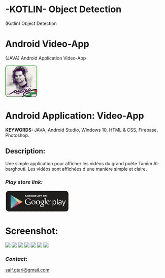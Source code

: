 # -KOTLIN- Object Detection
(Kotlin) Object Detection





# Android Video-App
(JAVA) Android Application Video-App



[![](https://github.com/ELGTARI-Saif-Eddine/Video-App/blob/main/images/icon.png)](https://play.google.com/store/apps/details?id=com.shadow.dev.with_temim)

# Android Application: Video-App

**KEYWORDS:** JAVA, Android Studio, Windows 10, HTML & CSS, Firebase, Photoshop.  

## Description:
Une simple application pour afficher les vidéos du grand poète Tamim Al-barghouti. Les vidéos sont affichées d'une manière simple et claire. 
 


### _Play store link:_
[![](https://github.com/ELGTARI-Saif-Eddine/Video-App/blob/main/images/goo.png)](https://play.google.com/store/apps/details?id=com.shadow.dev.with_temim)


# Screenshot:
![](https://raw.githubusercontent.com/ELGTARI-Saif-Eddine/-KOTLIN--Object-Detection/main/images/unnamed1.png)
![](https://raw.githubusercontent.com/ELGTARI-Saif-Eddine/-KOTLIN--Object-Detection/main/images/unnamed2.png)
![](https://raw.githubusercontent.com/ELGTARI-Saif-Eddine/-KOTLIN--Object-Detection/main/images/unnamed3.png)
![](https://raw.githubusercontent.com/ELGTARI-Saif-Eddine/-KOTLIN--Object-Detection/main/images/unnamed4.png)
![](https://raw.githubusercontent.com/ELGTARI-Saif-Eddine/-KOTLIN--Object-Detection/main/images/unnamed5.png)
![](https://raw.githubusercontent.com/ELGTARI-Saif-Eddine/-KOTLIN--Object-Detection/main/images/unnamed6.png)
![](https://raw.githubusercontent.com/ELGTARI-Saif-Eddine/-KOTLIN--Object-Detection/main/images/unnamed7.png)






### _Contact:_
saif.gtari@gmail.com


